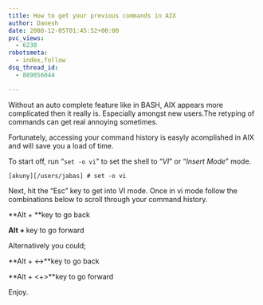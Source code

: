 ```yaml
---
title: How to get your previous commands in AIX
author: Danesh
date: 2008-12-05T01:45:52+00:00
pvc_views:
  - 6238
robotsmeta:
  - index,follow
dsq_thread_id:
  - 889856044

---
```

Without an auto complete feature like in BASH, AIX appears more complicated then it really is. Especially amongst new users.The retyping of commands can get real annoying sometimes.

Fortunately, accessing your command history is easyly acomplished in AIX and will save you a load of time.

To start off, run &#8220;`set -o vi`&#8221; to set the shell to &#8220;_VI_&#8221; or &#8220;_Insert Mode_&#8221; mode.

`[akuny][/users/jabas] # set -o vi`

Next, hit the &#8220;Esc&#8221; key to get into VI mode. Once in vi mode follow the combinations below to scroll through your command history.

**Alt + <k>**key to go back

**Alt + <j>** key to go forward

Alternatively you could;

**Alt + <->**key to go back

**Alt + <+>**key to go forward

Enjoy.